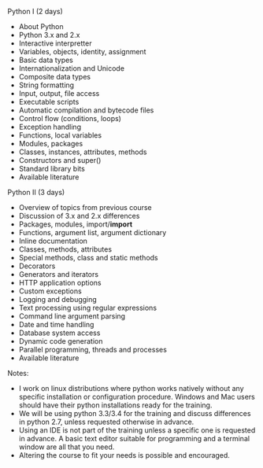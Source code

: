 Python I (2 days)

   * About Python
   * Python 3.x and 2.x
   * Interactive interpretter
   * Variables, objects, identity, assignment
   * Basic data types
   * Internationalization and Unicode
   * Composite data types
   * String formatting
   * Input, output, file access
   * Executable scripts
   * Automatic compilation and bytecode files
   * Control flow (conditions, loops)
   * Exception handling
   * Functions, local variables
   * Modules, packages
   * Classes, instances, attributes, methods
   * Constructors and super()
   * Standard library bits
   * Available literature

Python II (3 days)

   * Overview of topics from previous course
   * Discussion of 3.x and 2.x differences
   * Packages, modules, import/__import__
   * Functions, argument list, argument dictionary
   * Inline documentation
   * Classes, methods, attributes
   * Special methods, class and static methods
   * Decorators
   * Generators and iterators
   * HTTP application options
   * Custom exceptions
   * Logging and debugging
   * Text processing using regular expressions
   * Command line argument parsing
   * Date and time handling
   * Database system access
   * Dynamic code generation
   * Parallel programming, threads and processes
   * Available literature

Notes:

   - I work on linux distributions where python works natively without
     any specific installation or configuration procedure. Windows and Mac
     users should have their python installations ready for the training.
   - We will be using python 3.3/3.4 for the training and discuss
differences
     in python 2.7, unless requested otherwise in advance.
   - Using an IDE is not part of the training unless a specific one is
     requested in advance. A basic text editor suitable for programming
     and a terminal window are all that you need.
   - Altering the course to fit your needs is possible and encouraged.
